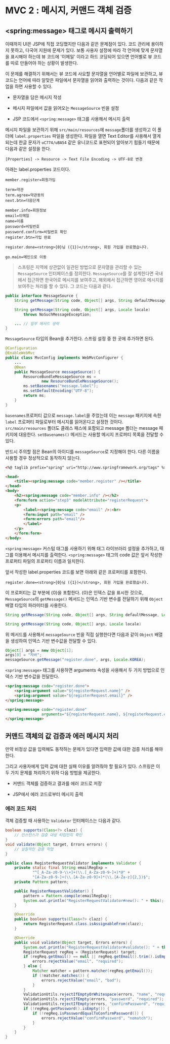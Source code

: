 # MVC 2 : 메시지, 커맨드 객체 검증

## \<spring:message> 태그로 메시지 출력하기

이때까지 UI은 JSP에 직접 코딩했지만 다음과 같은 문제점이 있다. 코드 관리에 용이하지 못하고, 다국어 지원에 문제가 있다. 보통 사용자 설정에 따라 각 언어에 맞게 문자열을 표시해야 하는데 뷰 코드에 '이메일' 이라고 하드 코딩되어 있으면 언어별로 뷰 코드를 따로 만들어야 하는 상황이 발생한다.

이 문제를 해결하기 위해서는 뷰 코드에 사요할 문자열을 언어별로 파일에 보관하고, 뷰 코드는 언어에 따라 알맞은 파일에서 문자열을 읽어와 출력하는 것이다. 다음과 같은 작업을 하면 사용할 수 있다.

- 문자열을 담은 메시지 작성

- 메시지 파일에서 값을 읽어오는 `MessageSource` 빈을 설정

- JSP 코드에서 `<spring:message>` 태그를 사용해서 메시지 출력

메시지 파일을 보관하기 위해 `src/main/resources`에 `message`폴더를 생성하고 이 폴더에 `label.properties` 파일을 생성한다. 파일을 열면 Text Editor를 사용해서 열게 되는데 한글 문자가 `uC774/uBA54` 같은 유니코드로 표현되어 알아보기 힘들기 때문에 다음과 같은 설정을 한다.

```
[Properties] -> Resource -> Text File Encoding -> UTF-8로 변경
```

아래는 label.properties 코드이다.

```
member.register=회원가입

term=약관
term.agree=약관동의
next.btn=다음단계

member.info=회원정보
email=이메일
name=이름
password=비밀번호
password.confirm=비밀번호 확인
register.btn=가입 완료

register.done=<strong>{0}님 ({1})</strong>, 회원 가입을 완료했습니다.

go.main=메인으로 이동
```


> 스프링은 지역에 상관없이 일관된 방법으로 문자열을 관리할 수 있는 `MessageSource` 인터페이스를 정의한다. `MessageSource`를 잘 설계한다면 국내에서 접근하면 한국어로 메시지를 보여주고, 해외에서 접근하면 영어로 메시지를 보여주는 처리를 할 수 있다. 그 코드는 다음과 같다.

```java
public interface MessageSource {
    String getMessage(String code, Object[] args, String defaultMessage, Locale locale);

    String getMessage(String code, Object[] args, Locale locale)
        throws NoSuchMessageException;

    ... // 일부 메서드 생략
}
```

`MessageSource` 타입의 Bean을 추가한다. 스프링 설정 중 한 곳에 추가하면 된다.

```java
@Configuration
@EnableWebMvc
public class MvcConfig implements WebMvcConfigurer {
    ...
	@Bean
	public MessageSource messageSource() {
		ResourceBundleMessageSource ms = 
				new ResourceBundleMessageSource();
		ms.setBasenames("message.label");
		ms.setDefaultEncoding("UTF-8");
		return ms;
	}
}
```

`basenames`프로퍼티 값으로 `message.label`을 주었는데 이는 `message` 패키지에 속한 `label` 프로퍼티 파일로부터 메시지를 읽어온다고 설정한 것이다. `src/main/resources` 폴더도 클래스 패스에 포함되고 message 폴더는 message 패키지에 대응한다. `setBasenames()` 메서드는 사용할 메시지 프로퍼티 목록을 전달할 수 있다.

반드시 주의할 점은 Bean의 아이디를 `messageSource`로 지정해야 한다. 다른 이름을 사용할 경우 정상적으로 동작하지 않는다.

```html
<%@ taglib prefix="spring" uri="http://www.springframework.org/tags" %>

<head>
    <title><spring:message code="member.register" /></title>
</head>
<body>
    <h2><spring:message code="member.info" /></h2>
    <form:form action="step3" modelAttribute="registerRequest">
    <p>
        <label><spring:message code="email" />:<br>
        <form:input path="email" />
        <form:errors path="email"/>
        </label>
    </p>
    </form:form>
</body>
```

`<spring:message>` 커스텀 태그를 사용하기 위해 태그 라이브러리 설정을 추가하고, 태그를 이용해서 메시지를 출력한다. `<spring:message>` 태그의 code 값은 앞서 작성한 프로퍼티 파일의 프로퍼티 이름과 일치한다. 

앞서 작성한 label.properties 코드를 보면 아래와 같은 프로퍼티를 포함한다.

```
register.done=<strong>{0}님 ({1})</strong>, 회원 가입을 완료했습니다.
```

이 프로퍼티는 값 부분에 {0}을 포함한다. {0}은 인덱스 값을 표시한 것으로, `MessageSource`의 `getMessage()` 메서드는 인덱스 기반 변수를 전달하기 위해 `Object` 배열 타입의 파라미터를 사용한다. 

```java
String getMessage(String code, Object[] args, String defaultMessage, Locale locale);

String getMessage(String code, Object[] args, Locale locale)
```

위 메서드를 사용해서 `messageSource` 빈을 직접 실행한다면 다음과 같이 `Object` 배열을 생성하여 인덱스 기반 변수값을 전달할 수 있다.

```java
Object[] args = new Object[1];
args[0] = "자바";
messageSource.getMessage("register.done", args, Locale.KOREA);
```

`<spring:message>` 태그를 사용하면 arguments 속성을 사용해서 두 가지 방법으로 인덱스 기반 변수값을 전달한다. 
```html
<spring:message code="register.done">
    <spring:argument value="${registerRequest.name}" />
    <spring:argument value="${registerRequest.email}" />
</spring:message>
```
```html
<spring:message code="register.done" 
                arguments="${registerRequest.name}, ${registerRequest.email}">
</spring:message>
```

## 커맨드 객체의 값 검증과 에러 메시지 처리

만약 비정상 값을 입력해도 동작하는 문제가 있다면 입력한 값에 대한 검증 처리를 해야한다. 

그리고 사용자에게 입력 값에 대한 실패 이유를 알려줘야 할 필요가 있다. 스프링은 이 두 가지 문제를 처리하기 위하 다음 방법을 제공한다.

- 커맨드 객체를 검증하고 결과를 에러 코드로 저장

-  JSP에서 에러 코드로부터 메시지 출력

### 에러 코드 처리

객체 검증할 때 사용하는 `Validator` 인터페이스는 다음과 같다.

```java
boolean supports(Class<?> clazz) {
    // 인스턴스가 검증 대상 타입인지 확인
}
void validate(Object target, Errors errors) {
    // 실질적인 검증 작업
}
```

```java
public class RegisterRequestValidator implements Validator {
	private static final String emailRegExp = 
			"^[_A-Za-z0-9-\\+]+(\\.[_A-Za-z0-9-]+)*@" +
			"[A-Za-z0-9-]+(\\.[A-Za-z0-9]+)*(\\.[A-Za-z]{2,})$";
	private Pattern pattern;

	public RegisterRequestValidator() {
		pattern = Pattern.compile(emailRegExp);
		System.out.println("RegisterRequestValidator#new(): " + this);
	}

	@Override
	public boolean supports(Class<?> clazz) {
		return RegisterRequest.class.isAssignableFrom(clazz);
	}

	@Override
	public void validate(Object target, Errors errors) {
		System.out.println("RegisterRequestValidator#validate(): " + this);
		RegisterRequest regReq = (RegisterRequest) target;
		if (regReq.getEmail() == null || regReq.getEmail().trim().isEmpty()) {
			errors.rejectValue("email", "required");
		} else {
			Matcher matcher = pattern.matcher(regReq.getEmail());
			if (!matcher.matches()) {
				errors.rejectValue("email", "bad");
			}
		}
		ValidationUtils.rejectIfEmptyOrWhitespace(errors, "name", "required");
		ValidationUtils.rejectIfEmpty(errors, "password", "required");
		ValidationUtils.rejectIfEmpty(errors, "confirmPassword", "required");
		if (!regReq.getPassword().isEmpty()) {
			if (!regReq.isPasswordEqualToConfirmPassword()) {
				errors.rejectValue("confirmPassword", "nomatch");
			}
		}
	}
}
```


